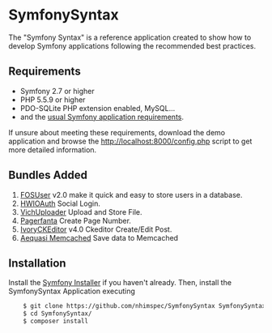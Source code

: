 SymfonySyntax
=============

The "Symfony Syntax" is a reference application created to show how
to develop Symfony applications following the recommended best practices.


Requirements
------------

  * Symfony 2.7 or higher
  * PHP 5.5.9 or higher
  * PDO-SQLite PHP extension enabled, MySQL...
  * and the [usual Symfony application requirements](https://symfony.com/doc/2.8/reference/requirements.html).

If unsure about meeting these requirements, download the demo application and
browse the [http://localhost:8000/config.php](http://localhost:8000/config.php) script to get more detailed
information.


Bundles Added
------------
1. [FOSUser](http://symfony.com/doc/master/bundles/FOSUserBundle/index.html) v2.0 make it quick and easy to store users in a database. 
2. [HWIOAuth](https://github.com/hwi/HWIOAuthBundle) Social Login.
3. [VichUploader](https://github.com/dustin10/VichUploaderBundle) Upload and Store File.
4. [Pagerfanta](https://github.com/whiteoctober/WhiteOctoberPagerfantaBundle) Create Page Number.
5. [IvoryCKEditor](http://symfony.com/doc/current/bundles/IvoryCKEditorBundle/index.html) v4.0 Ckeditor Create/Edit Post.
6. [Aequasi Memcached](https://github.com/aequasi/cache-bundle) Save data to Memcached


Installation
------------

Install the [Symfony Installer](https://github.com/symfony/symfony-installer)
if you haven't already. Then, install the SymfonySyntax Application executing

```bash
    $ git clone https://github.com/nhimspec/SymfonySyntax SymfonySyntax
    $ cd SymfonySyntax/
    $ composer install
```

